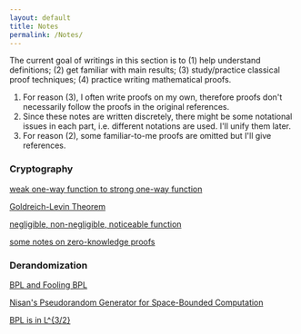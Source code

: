 ```yaml
---
layout: default
title: Notes
permalink: /Notes/
---
```


The current goal of writings in this section is to (1) help understand definitions; (2) get familiar with main results; (3) study/practice classical proof techniques; (4) practice writing mathematical proofs.

1. For reason (3), I often write proofs on my own, therefore proofs don't necessarily follow the proofs in the original references. 
2. Since these notes are written discretely, there might be some notational issues in each part, i.e. different notations are used. I'll unify them later.  
3. For reason (2), some familiar-to-me proofs are omitted but I'll give references. 

### Cryptography   

[weak one-way function to strong one-way function](https://jiyuzhang1994.github.io/wowftosowf/)

[Goldreich-Levin Theorem](https://jiyuzhang1994.github.io/glthm/)

[negligible, non-negligible, noticeable function](https://jiyuzhang1994.github.io/negligible/)

[some notes on zero-knowledge proofs](https://jiyuzhang1994.github.io/zknotes/)

### Derandomization  

[BPL and Fooling BPL](https://jiyuzhang1994.github.io/derandbpl/)

[Nisan's Pseudorandom Generator for Space-Bounded Computation](https://jiyuzhang1994.github.io/nisanprg/)  

[BPL is in L^{3/2}](https://jiyuzhang1994.github.io/sakszhou/)